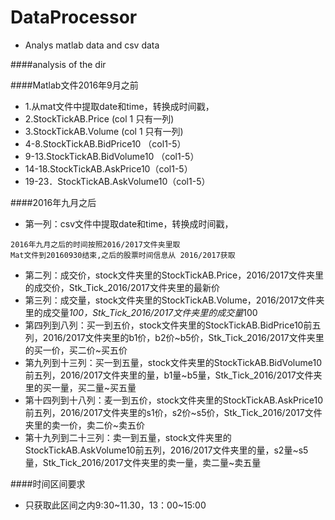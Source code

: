 # DataProcessor
+ Analys matlab data and csv data

####analysis of the dir

   



####Matlab文件2016年9月之前
+ 1.从mat文件中提取date和time，转换成时间戳，
+ 2.StockTickAB.Price (col 1 只有一列)
+ 3.StockTickAB.Volume (col 1 只有一列)
+ 4-8.StockTickAB.BidPrice10 （col1-5）
+ 9-13.StockTickAB.BidVolume10 （col1-5）
+ 14-18.StockTickAB.AskPrice10（col1-5）
+ 19-23．StockTickAB.AskVolume10（col1-5）


####2016年九月之后 
+ 第一列：csv文件中提取date和time，转换成时间戳，

```
2016年九月之后的时间按照2016/2017文件夹里取
Mat文件到20160930结束,之后的股票时间信息从 2016/2017获取
```
+ 第二列：成交价，stock文件夹里的StockTickAB.Price，2016/2017文件夹里的成交价，Stk_Tick_2016/2017文件夹里的最新价
+ 第三列：成交量，stock文件夹里的StockTickAB.Volume，2016/2017文件夹里的成交量*100，Stk_Tick_2016/2017文件夹里的成交量*100
+ 第四列到八列：买一到五价，stock文件夹里的StockTickAB.BidPrice10前五列，2016/2017文件夹里的b1价，b2价~b5价，Stk_Tick_2016/2017文件夹里的买一价，买二价~买五价
+ 第九列到十三列：买一到五量，stock文件夹里的StockTickAB.BidVolume10前五列，2016/2017文件夹里的量，b1量~b5量，Stk_Tick_2016/2017文件夹里的买一量，买二量~买五量
+ 第十四列到十八列：麦一到五价，stock文件夹里的StockTickAB.AskPrice10前五列，2016/2017文件夹里的s1价，s2价~s5价，Stk_Tick_2016/2017文件夹里的卖一价，卖二价~卖五价
+ 第十九列到二十三列：卖一到五量，stock文件夹里的StockTickAB.AskVolume10前五列，2016/2017文件夹里的量，s2量~s5量，Stk_Tick_2016/2017文件夹里的卖一量，卖二量~卖五量

####时间区间要求
+ 只获取此区间之内9:30~11.30，13：00~15:00
